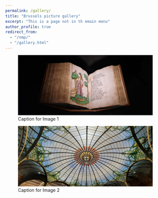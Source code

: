 ```yaml
---
permalink: /gallery/
title: "Brussels picture gallery"
excerpt: "This is a page not in th emain menu"
author_profile: true
redirect_from: 
  - "/nmp/"
  - "/gallery.html"
---
```


<div class="gallery">
  <figure>
    <img src="/images/brussels/bourgogne.jpg" alt="Hometown Image 1">
    <figcaption>Caption for Image 1</figcaption>
  </figure>

  <figure>
    <img src="/images/brussels/hotel_van_eetvelde.jpg" alt="Hometown Image 2">
    <figcaption>Caption for Image 2</figcaption>
  </figure>

  <!-- Add more images and captions as needed -->
</div>
